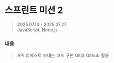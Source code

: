 # 스프린트 미션 2
> 2025.07.14 - 2025.07.27   
> JavaScript, Node.js
### 내용
> API 리퀘스트 보내는 코드 구현
> Git과 Github 활용
